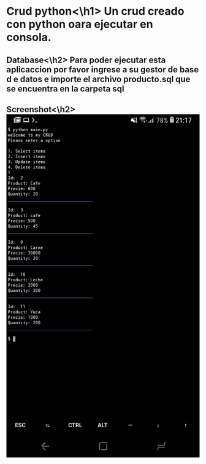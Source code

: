 <h1>Crud python<\h1>
Un crud creado con python oara ejecutar en consola.


<h2>Database<\h2>
Para poder ejecutar esta aplicaccion por favor ingrese a su gestor de base d
e datos e importe el archivo producto.sql que se encuentra en la carpeta sql

<h2>Screenshot<\h2>
<img src="./screen.jpg"/>
